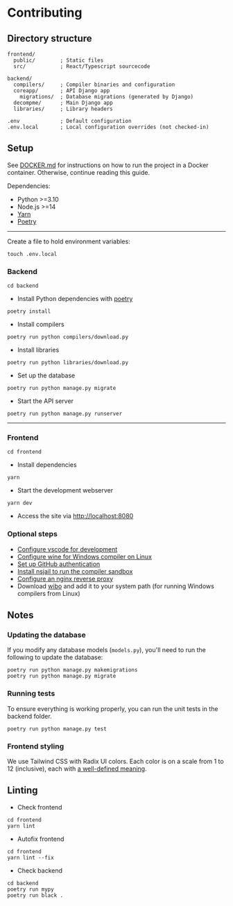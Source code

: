 # Contributing

## Directory structure
```
frontend/
  public/        ; Static files
  src/           ; React/Typescript sourcecode

backend/
  compilers/     ; Compiler binaries and configuration
  coreapp/       ; API Django app
    migrations/  ; Database migrations (generated by Django)
  decompme/      ; Main Django app
  libraries/     ; Library headers

.env             ; Default configuration
.env.local       ; Local configuration overrides (not checked-in)
```

## Setup

See [DOCKER.md](DOCKER.md) for instructions on how to run the project in a Docker container. Otherwise, continue reading this guide.

Dependencies:
- Python >=3.10
- Node.js >=14
- [Yarn](https://yarnpkg.com/getting-started/install)
- [Poetry](https://python-poetry.org/docs/master/#installing-with-the-official-installer)

---
Create a file to hold environment variables:
```shell
touch .env.local
```

### Backend
```shell
cd backend
```

* Install Python dependencies with [poetry](https://python-poetry.org/docs/master/#installing-with-the-official-installer)
```shell
poetry install
```

- Install compilers
```shell
poetry run python compilers/download.py
```

- Install libraries
```shell
poetry run python libraries/download.py
```

- Set up the database
```shell
poetry run python manage.py migrate
```

- Start the API server
```shell
poetry run python manage.py runserver
```

---

### Frontend
```shell
cd frontend
```

- Install dependencies
```shell
yarn
```

- Start the development webserver
```shell
yarn dev
```

- Access the site via [http://localhost:8080](http://localhost:8080)


### Optional steps
- [Configure vscode for development](VSCODE.md)
- [Configure wine for Windows compiler on Linux](WINE.md)
- [Set up GitHub authentication](GITHUB.md)
- [Install nsjail to run the compiler sandbox](SANDBOX.md)
- [Configure an nginx reverse proxy](NGINX.md)
- Download [wibo](https://github.com/decompals/WiBo/releases/latest) and add it to your system path (for running Windows compilers from Linux)


## Notes

### Updating the database

If you modify any database models (`models.py`), you'll need to run the following to update the database:
```shell
poetry run python manage.py makemigrations
poetry run python manage.py migrate
```

### Running tests

To ensure everything is working properly, you can run the unit tests in the backend folder.

```shell
poetry run python manage.py test
```

### Frontend styling

We use Tailwind CSS with Radix UI colors. Each color is on a scale from 1 to 12 (inclusive), each with [a well-defined meaning](https://www.radix-ui.com/docs/colors/palette-composition/understanding-the-scale).

## Linting

- Check frontend
```shell
cd frontend
yarn lint
```

- Autofix frontend
```shell
cd frontend
yarn lint --fix
```

- Check backend
```shell
cd backend
poetry run mypy
poetry run black .
```

